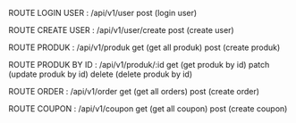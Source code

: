 ROUTE LOGIN USER :
/api/v1/user
post (login user)

ROUTE CREATE USER :
/api/v1/user/create
post (create user)

ROUTE PRODUK :
/api/v1/produk
get (get all produk)
post (create produk)

ROUTE PRODUK BY ID :
/api/v1/produk/:id
get (get produk by id)
patch (update produk by id)
delete (delete produk by id)

ROUTE ORDER :
/api/v1/order
get (get all orders)
post (create order)

ROUTE COUPON :
/api/v1/coupon
get (get all coupon)
post (create coupon)
